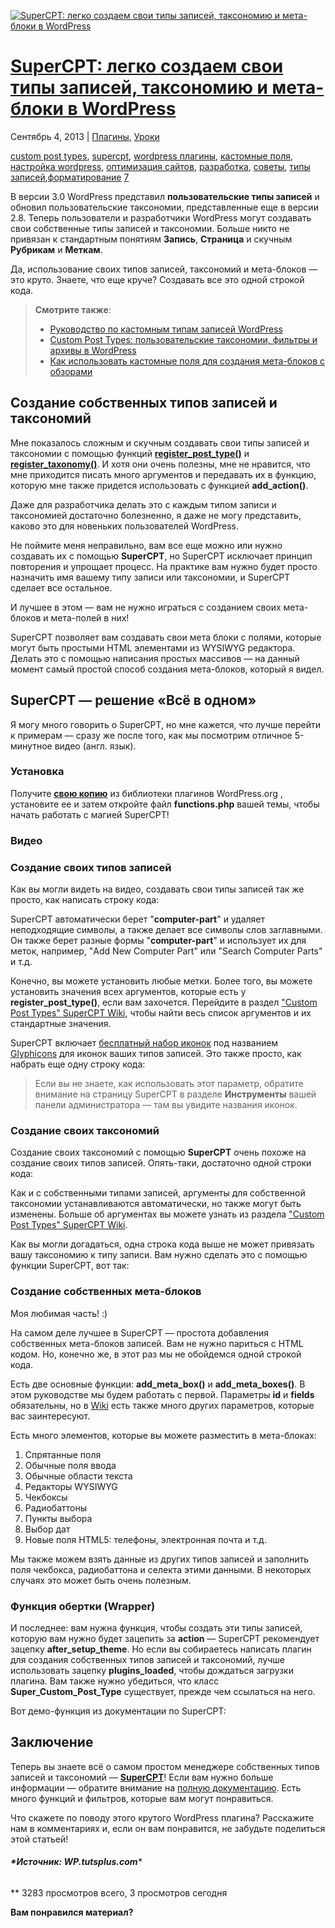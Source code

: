 [![SuperCPT: легко создаем свои типы записей, таксономию и мета-блоки в WordPress](https://wpcafe.org/wp-content/uploads/supercpt.png)](https://wpcafe.org/tutorials/supercpt-for-custom-post-types/)

# [SuperCPT: легко создаем свои типы записей, таксономию и мета-блоки в WordPress](https://wpcafe.org/tutorials/supercpt-for-custom-post-types/)

Сентябрь 4, 2013 | [Плагины](https://wpcafe.org/category/plugins/), [Уроки](https://wpcafe.org/category/tutorials/)

[custom post types](https://wpcafe.org/tags/custom-post-types/), [supercpt](https://wpcafe.org/tags/supercpt/), [wordpress плагины](https://wpcafe.org/tags/wordpress-plaginyi/), [кастомные поля](https://wpcafe.org/tags/kastomnyie-polya/), [настройка wordpress](https://wpcafe.org/tags/nastroyka-wordpress/), [оптимизация сайтов](https://wpcafe.org/tags/optimizatsiya-saytov/), [разработка](https://wpcafe.org/tags/razrabotka/), [советы](https://wpcafe.org/tags/sovetyi/), [типы записей](https://wpcafe.org/tags/tipyi-zapisey/),[форматирование](https://wpcafe.org/tags/formatirovanie/) [7](https://wpcafe.org/tutorials/supercpt-for-custom-post-types/#comments)

В версии 3.0 WordPress представил **пользовательские типы записей** и обновил пользовательские таксономии, представленные еще в версии 2.8. Теперь пользователи и разработчики WordPress могут создавать свои собственные типы записей и таксономии. Больше никто не привязан к стандартным понятиям **Запись**, **Страница** и скучным **Рубрикам** и **Меткам**.

Да, использование своих типов записей, таксономий и мета-блоков — это круто. Знаете, что еще круче? Создавать все это одной строкой кода.

> **Смотрите также**:
>
> - [Руководство по кастомным типам записей WordPress](https://wpcafe.org/tutorials/rukovodstvo-po-kastomnyim-tipam-zapisey-wordpress/)
> - [Custom Post Types: пользовательские таксономии, фильтры и архивы в WordPress](https://wpcafe.org/tutorials/custom-post-types-polzovatelskie-taksonomii-filtryi-i-arhivyi-v-wordpress/)
> - [Как использовать кастомные поля для создания мета-блоков с обзорами](https://wpcafe.org/tutorials/kak-ispolzovat-kastomnyie-polya-dlya-sozdaniya-meta-blokov-s-obzorami/)

## Создание собственных типов записей и таксономий

Мне показалось сложным и скучным создавать свои типы записей и таксономии с помощью функций [**register_post_type()**](http://codex.wordpress.org/Function_Reference/register_post_type) и [**register_taxonomy()**](http://codex.wordpress.org/Function_Reference/register_taxonomy). И хотя они очень полезны, мне не нравится, что мне приходится писать много аргументов и передавать их в функцию, которую мне также придется использовать с функцией **add_action()**.

Даже для разработчика делать это с каждым типом записи и таксономией достаточно болезненно, я даже не могу представить, каково это для новеньких пользователей WordPress.

Не поймите меня неправильно, вам все еще можно или нужно создавать их с помощью **SuperCPT**, но SuperCPT исключает принцип повторения и упрощает процесс. На практике вам нужно будет просто назначить имя вашему типу записи или таксономии, и SuperCPT сделает все остальное.

И лучшее в этом — вам не нужно играться с созданием своих мета-блоков и мета-полей в них!

SuperCPT позволяет вам создавать свои мета блоки с полями, которые могут быть простыми HTML элементами из WYSIWYG редактора. Делать это с помощью написания простых массивов — на данный момент самый простой способ создания мета-блоков, который я видел.

## SuperCPT — решение «Всё в одном»

Я могу много говорить о SuperCPT, но мне кажется, что лучше перейти к примерам — сразу же после того, как мы посмотрим отличное 5-минутное видео (англ. язык).

### Установка

Получите [**свою копию**](http://wordpress.org/plugins/super-cpt/) из библиотеки плагинов WordPress.org , установите ее и затем откройте файл **functions.php** вашей темы, чтобы начать работать с магией SuperCPT!

### Видео

### Создание своих типов записей

Как вы могли видеть на видео, создавать свои типы записей так же просто, как написать строку кода:

SuperCPT автоматически берет "**computer-part**" и удаляет неподходящие символы, а также делает все символы слов заглавными. Он также берет разные формы "**computer-part**" и использует их для меток, например, "Add New Computer Part" или "Search Computer Parts" и т.д.

Конечно, вы можете установить любые метки. Более того, вы можете установить значения всех аргументов, которые есть у **register_post_type()**, если вам захочется. Перейдите в раздел ["Custom Post Types" SuperCPT Wiki](https://github.com/mboynes/super-cpt/wiki/Super_Custom_Post_Type-Reference), чтобы найти весь список аргументов и их стандартные значения.

SuperCPT включает [бесплатный набор иконок](http://creativecommons.org/licenses/by/3.0/deed.en) под названием [Glyphicons](http://glyphicons.com/) для иконок ваших типов записей. Это также просто, как набрать еще одну строку кода:

> Если вы не знаете, как использовать этот параметр, обратите внимание на страницу SuperCPT в разделе **Инструменты** вашей панели администратора — там вы увидите названия иконок.

### Создание своих таксономий

Создание своих таксономий с помощью **SuperCPT** очень похоже на создание своих типов записей. Опять-таки, достаточно одной строки кода:

Как и с собственными типами записей, аргументы для собственной таксономии устанавливаются автоматически, но также могут быть изменены. Больше об аргументах вы можете узнать из раздела ["Custom Post Types" SuperCPT Wiki](https://github.com/mboynes/super-cpt/wiki/Super_Custom_Post_Type-Reference).

Как вы могли догадаться, одна строка кода выше не может привязать вашу таксономию к типу записи. Вам нужно сделать это с помощью функции SuperCPT, вот так:

### Создание собственных мета-блоков

Моя любимая часть! :)

На самом деле лучшее в SuperCPT — простота добавления собственных мета-блоков записей. Вам не нужно париться с HTML кодом. Но, конечно же, в этот раз мы не обойдемся одной строкой кода.

Есть две основные функции: **add_meta_box()** и **add_meta_boxes()**. В этом руководстве мы будем работать с первой. Параметры **id** и **fields** обязательны, но в [Wiki](https://github.com/mboynes/super-cpt/wiki/Super_Custom_Post_Meta-Reference) есть также много других параметров, которые вас заинтересуют.

Есть много элементов, которые вы можете разместить в мета-блоках:

1. Спрятанные поля
2. Обычные поля ввода
3. Обычные области текста
4. Редакторы WYSIWYG
5. Чекбоксы
6. Радиобаттоны
7. Пункты выбора
8. Выбор дат
9. Новые поля HTML5: телефоны, электронная почта и т.д.

Мы также можем взять данные из других типов записей и заполнить поля чекбокса, радиобаттона и селекта этими данными. В некоторых случаях это может быть очень полезным.

### Функция обертки (Wrapper)

И последнее: вам нужна функция, чтобы создать эти типы записей, которую вам нужно будет зацепить за **action** — SuperCPT рекомендует зацепку **after_setup_theme**. Но если вы собираетесь написать плагин для создания собственных типов записей и таксономий, лучше использовать зацепку **plugins_loaded**, чтобы дождаться загрузки плагина. Вам также нужно убедиться, что класс **Super_Custom_Post_Type** существует, прежде чем ссылаться на него.

Вот демо-функция из документации по SuperCPT:

## Заключение

Теперь вы знаете всё о самом простом менеджере собственных типов записей и таксономий — [**SuperCPT**](http://wordpress.org/plugins/super-cpt/)! Если вам нужно больше информации — обратите внимание на [полную документацию](https://github.com/mboynes/super-cpt/wiki). Есть много функций и фильтров, которые вам могут понравиться.

Что скажете по поводу этого крутого WordPress плагина? Расскажите нам в комментариях и, если он вам понравится, не забудьте поделиться этой статьей!

###### **\*Источник: WP.tutsplus.com***

** 3283 просмотров всего, 3 просмотров сегодня

**Вам понравился материал?**
